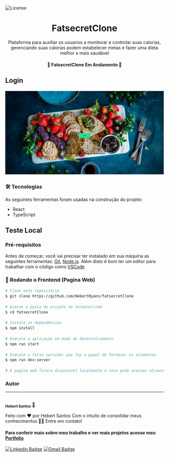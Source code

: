 <img alt="License" src="https://img.shields.io/badge/license-MIT-brightgreen">

<h1 align="center">
  FatsecretClone
</h1>

<p align="center">
  Plataforma para auxiliar os usuarios a monitorar e controlar suas calorias, gerenciando suas calorias podem estabelecer metas e fazer uma dieta melhor e mais saudável
</p>

<h4 align="center"> 
  🚀 FatsecretClone Em Andamento 🚧
</h4>

<h2>
  <p>Login</p>
  <img alt="Login FatsecretClone" src="src/assets/fatsecretclonelogin.jpeg"/>
</h2>

<!-- <h2>
  
  <p>Dashboard</p>
  <img alt="Dashboard BeTheHero" src="./frontend/src/assets/betheherodashboard.jpeg"/>
</h2>

<h2>
  
  <p>Cadastro de Ong</p>
  <img alt="Cadastro BeTheHero" src="./frontend/src/assets/betheherosignup.jpeg"/>
</h2>

<h2>
  
  <p>Cadastro de um novo caso</p>
  <img alt="Novo Caso BeTheHero" src="./frontend/src/assets/betheheronew.jpeg"/>
</h2>


<p align="center">
 <a href="#-tecnologias">Tecnologias</a> • 
 <a href="#autor">Autor</a>
</p> -->

### 🛠 Tecnologias

As seguintes ferramentas foram usadas na construção do projeto:

- React
- TypeScript

## Teste Local
### Pré-requisitos

Antes de começar, você vai precisar ter instalado em sua máquina as seguintes ferramentas:
[Git](https://git-scm.com), [Node.js](https://nodejs.org/en/). Além disto é bom ter um editor para trabalhar com o código como [VSCode](https://code.visualstudio.com/)

### 🎲 Rodando o Frontend (Pagina Web)

```bash
# Clone este repositório
$ git clone https://github.com/HebertRyann/fatsecretClone

# Acesse a pasta do projeto no terminal/cmd
$ cd fatsecretClone

# Instale as dependências
$ npm install

# Execute a aplicação em modo de desenvolvimento
$ npm run start

# Execute o falso servidor que faz o papel de fornecer os alimentos
$ npm run dev:server

# A pagina web ficara disponivel localmente e voce pode acessar atraves de <http://localhost:3000>
```

### Autor
---

<a href="https://www.linkedin.com/in/hebertryansantos/">
 <img style="border-radius: 50%;" src="https://avatars.githubusercontent.com/u/58072948?v=4" width="100px;" alt=""/>
 <br />
 <sub><b>Hebert Santos</b></sub></a> <a href="https://www.linkedin.com/in/hebertryansantos/" title="Perfil">🚀</a>

Feito com ❤️ por Hebert Santos Com o intuito de consolidar meus conhecimentos 👋🏽 Entre em contato!
#### Para conferir mais sobre meu trabalho e ver mais projetos acesse meu [Portfolio](https://hebertryann.github.io/portfolio/)

[![Linkedin Badge](https://img.shields.io/badge/-Hebert-blue?style=flat-square&logo=Linkedin&logoColor=white&link=https://www.linkedin.com/in/hebertryansantos/)](https://www.linkedin.com/in/hebertryansantos/) 
[![Gmail Badge](https://img.shields.io/badge/-hebertryann40@gmail.com-c14438?style=flat-square&logo=Gmail&logoColor=white&link=mailto:hebertryann40@gmail.com)](mailto:hebertryann40@gmail.com)
